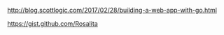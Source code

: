 http://blog.scottlogic.com/2017/02/28/building-a-web-app-with-go.html

https://gist.github.com/Rosalita

